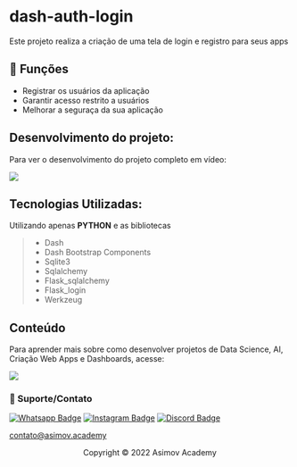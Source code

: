 # dash-auth-login
Este projeto realiza a criação de uma tela de login e registro para seus apps

## 🔧 Funções

- Registrar os usuários da aplicação
- Garantir acesso restrito a usuários
- Melhorar a seguraça da sua aplicação


## Desenvolvimento do projeto:
Para ver o desenvolvimento do projeto completo em vídeo:

<a href = "https://asimov.academy/courses/dashboards-interativos-com-python/licoes/como-adicionar-autenticacao-a-seus-projetos/"><img src="https://img.shields.io/badge/ASIMOV-Projeto%20Completo-lightgrey" target="_blank"></a> 

## Tecnologias Utilizadas:

Utilizando apenas **PYTHON** e as bibliotecas
> - Dash
> - Dash Bootstrap Components
> - Sqlite3
> - Sqlalchemy
> - Flask_sqlalchemy
> - Flask_login
> - Werkzeug


## Conteúdo
Para aprender mais sobre como desenvolver projetos de Data Science, AI, Criação Web Apps e Dashboards, acesse:

<a href = "https://asimov.academy/"><img src="https://img.shields.io/badge/ASIMOV-Saiba%20Mais-lightgrey" target="_blank"></a> 

### 🤝 Suporte/Contato


[![Whatsapp Badge](https://img.shields.io/badge/WhatsApp-25D366?style=for-the-badge&logo=whatsapp&logoColor=white)](https://wa.me/5551981830833)
[![Instagram Badge](https://img.shields.io/badge/Instagram-E4405F?style=for-the-badge&logo=instagram&logoColor=white)](https://www.instagram.com/asimov.academy/)
[![Discord Badge](https://img.shields.io/badge/Discord-7289DA?style=for-the-badge&logo=discord&logoColor=white)](https://discord.gg/W2Nc7bxvk7)

contato@asimov.academy




<p align="center">Copyright © 2022 Asimov Academy</p>
